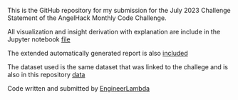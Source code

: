 This is the GitHub repository for my submission for the July 2023 Challenge Statement of the AngelHack Monthly Code Challenge.

All visualization and insight derivation with explanation are include in the Jupyter notebook [file](./pokemon.ipynb)

The extended automatically generated report is also [included](./pokemonreports.html)

The dataset used is the same dataset that was linked to the challege and is also in this repository [data](./pokemon.csv)

Code written and submitted by [EngineerLambda](www.twitter.com/abdulsomad_me)